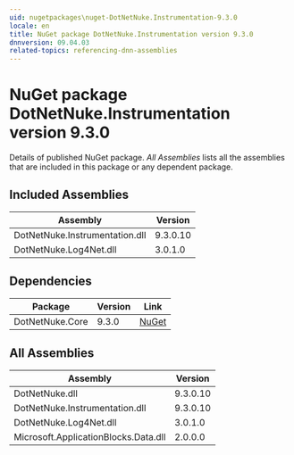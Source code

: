```yaml
---
uid: nugetpackages\nuget-DotNetNuke.Instrumentation-9.3.0
locale: en
title: NuGet package DotNetNuke.Instrumentation version 9.3.0
dnnversion: 09.04.03
related-topics: referencing-dnn-assemblies
---
```


# NuGet package DotNetNuke.Instrumentation version 9.3.0
Details of published NuGet package.
*All Assemblies* lists all the assemblies that are included in this package or any dependent package.

## Included Assemblies

|Assembly|Version|
|---|---|
|DotNetNuke.Instrumentation.dll|9.3.0.10|
|DotNetNuke.Log4Net.dll|3.0.1.0|

## Dependencies

|Package|Version|Link|
|---|---|---|
|DotNetNuke.Core|9.3.0|[NuGet](https://www.nuget.org/packages/DotNetNuke.Core/9.3.0)|

## All Assemblies

|Assembly|Version|
|---|---|
|DotNetNuke.dll|9.3.0.10|
|DotNetNuke.Instrumentation.dll|9.3.0.10|
|DotNetNuke.Log4Net.dll|3.0.1.0|
|Microsoft.ApplicationBlocks.Data.dll|2.0.0.0|

